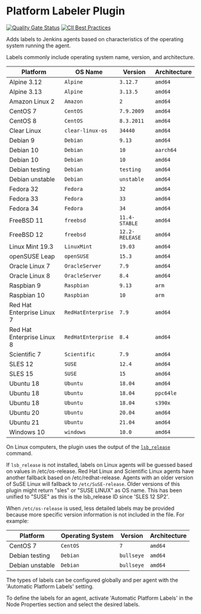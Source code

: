 # Platform Labeler Plugin

[![Quality Gate Status](https://sonarcloud.io/api/project_badges/measure?project=MarkEWaite_platformlabeler-plugin&metric=alert_status)](https://sonarcloud.io/dashboard?id=MarkEWaite_platformlabeler-plugin)
[![CII Best Practices](https://bestpractices.coreinfrastructure.org/projects/3537/badge)](https://bestpractices.coreinfrastructure.org/projects/3537)

Adds labels to Jenkins agents based on characteristics of the operating system running the agent.

Labels commonly include operating system name, version, and architecture.

| Platform                   | OS Name            | Version        | Architecture |
| -------------------------- | ------------------ | -------------- | ------------ |
| Alpine 3.12                | `Alpine`           | `3.12.7`       | `amd64`      |
| Alpine 3.13                | `Alpine`           | `3.13.5`       | `amd64`      |
| Amazon Linux 2             | `Amazon`           | `2`            | `amd64`      |
| CentOS 7                   | `CentOS`           | `7.9.2009`     | `amd64`      |
| CentOS 8                   | `CentOS`           | `8.3.2011`     | `amd64`      |
| Clear Linux                | `clear-linux-os`   | `34440`        | `amd64`      |
| Debian 9                   | `Debian`           | `9.13`         | `amd64`      |
| Debian 10                  | `Debian`           | `10`           | `aarch64`    |
| Debian 10                  | `Debian`           | `10`           | `amd64`      |
| Debian testing             | `Debian`           | `testing`      | `amd64`      |
| Debian unstable            | `Debian`           | `unstable`     | `amd64`      |
| Fedora 32                  | `Fedora`           | `32`           | `amd64`      |
| Fedora 33                  | `Fedora`           | `33`           | `amd64`      |
| Fedora 34                  | `Fedora`           | `34`           | `amd64`      |
| FreeBSD 11                 | `freebsd`          | `11.4-STABLE`  | `amd64`      |
| FreeBSD 12                 | `freebsd`          | `12.2-RELEASE` | `amd64`      |
| Linux Mint 19.3            | `LinuxMint`        | `19.03`        | `amd64`      |
| openSUSE Leap              | `openSUSE`         | `15.3`         | `amd64`      |
| Oracle Linux 7             | `OracleServer`     | `7.9`          | `amd64`      |
| Oracle Linux 8             | `OracleServer`     | `8.4`          | `amd64`      |
| Raspbian 9                 | `Raspbian`         | `9.13`         | `arm`        |
| Raspbian 10                | `Raspbian`         | `10`           | `arm`        |
| Red Hat Enterprise Linux 7 | `RedHatEnterprise` | `7.9`          | `amd64`      |
| Red Hat Enterprise Linux 8 | `RedHatEnterprise` | `8.4`          | `amd64`      |
| Scientific 7               | `Scientific`       | `7.9`          | `amd64`      |
| SLES 12                    | `SUSE`             | `12.4`         | `amd64`      |
| SLES 15                    | `SUSE`             | `15`           | `amd64`      |
| Ubuntu 18                  | `Ubuntu`           | `18.04`        | `amd64`      |
| Ubuntu 18                  | `Ubuntu`           | `18.04`        | `ppc64le`    |
| Ubuntu 18                  | `Ubuntu`           | `18.04`        | `s390x`      |
| Ubuntu 20                  | `Ubuntu`           | `20.04`        | `amd64`      |
| Ubuntu 21                  | `Ubuntu`           | `21.04`        | `amd64`      |
| Windows 10                 | `windows`          | `10.0`         | `amd64`      |

On Linux computers, the plugin uses the output of the [`lsb_release`](https://linux.die.net/man/1/lsb_release) command.

If `lsb_release` is not installed, labels on Linux agents will be guessed based on values in /etc/os-release.
Red Hat Linux and Scientific Linux agents have another fallback based on /etc/redhat-release.
Agents with an older version of SuSE Linux will fallback to `/etc/SuSE-release`. Older versions of this plugin might return "sles" or "SUSE LINUX" as OS name.
This has been unified to "SUSE" as this is the lsb_release ID since 'SLES 12 SP2'.

When `/etc/os-release` is used, less detailed labels may be provided because more specific version information is not included in the file.
For example:

| Platform                   | Operating System   | Version        | Architecture |
| -------------------------- | ------------------ | -------------- | ------------ |
| CentOS 7                   | `CentOS`           | `7`            | `amd64`      |
| Debian testing             | `Debian`           | `bullseye`     | `amd64`      |
| Debian unstable            | `Debian`           | `bullseye`     | `amd64`      |

The types of labels can be configured globally and per agent with the 'Automatic Platform Labels' setting.

To define the labels for an agent, activate 'Automatic Platform Labels' in the Node Properties section and select the desired labels.
